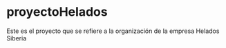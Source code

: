 # proyectoHelados
Este es el proyecto que se refiere a la organización de la empresa Helados Siberia
